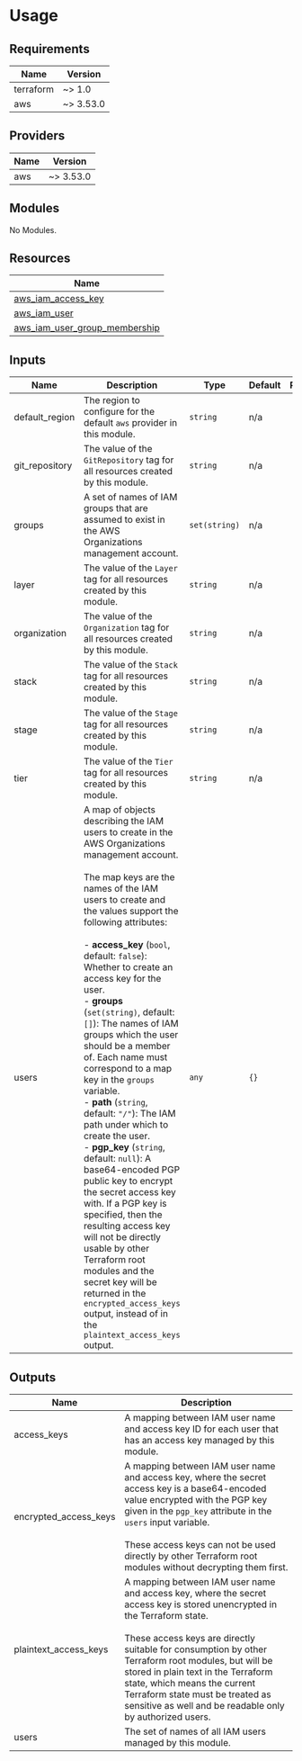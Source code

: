# Usage

<!--- BEGIN_TF_DOCS --->
## Requirements

| Name | Version |
|------|---------|
| terraform | ~> 1.0 |
| aws | ~> 3.53.0 |

## Providers

| Name | Version |
|------|---------|
| aws | ~> 3.53.0 |

## Modules

No Modules.

## Resources

| Name |
|------|
| [aws_iam_access_key](https://registry.terraform.io/providers/hashicorp/aws/latest/docs/resources/iam_access_key) |
| [aws_iam_user](https://registry.terraform.io/providers/hashicorp/aws/latest/docs/resources/iam_user) |
| [aws_iam_user_group_membership](https://registry.terraform.io/providers/hashicorp/aws/latest/docs/resources/iam_user_group_membership) |

## Inputs

| Name | Description | Type | Default | Required |
|------|-------------|------|---------|:--------:|
| default\_region | The region to configure for the default `aws` provider in this module. | `string` | n/a | yes |
| git\_repository | The value of the `GitRepository` tag for all resources created by this module. | `string` | n/a | yes |
| groups | A set of names of IAM groups that are assumed to exist in the AWS Organizations management account. | `set(string)` | n/a | yes |
| layer | The value of the `Layer` tag for all resources created by this module. | `string` | n/a | yes |
| organization | The value of the `Organization` tag for all resources created by this module. | `string` | n/a | yes |
| stack | The value of the `Stack` tag for all resources created by this module. | `string` | n/a | yes |
| stage | The value of the `Stage` tag for all resources created by this module. | `string` | n/a | yes |
| tier | The value of the `Tier` tag for all resources created by this module. | `string` | n/a | yes |
| users | A map of objects describing the IAM users to create in the AWS Organizations management account.<br><br>The map keys are the names of the IAM users to create and the values support the following attributes:<br><br>- **access\_key** (`bool`, default: `false`): Whether to create an access key for the user.<br>- **groups** (`set(string)`, default: `[]`): The names of IAM groups which the user should be a member of. Each name must correspond to a map key in the `groups` variable.<br>- **path** (`string`, default: `"/"`): The IAM path under which to create the user.<br>- **pgp\_key** (`string`, default: `null`): A base64-encoded PGP public key to encrypt the secret access key with. If a PGP key is specified, then the resulting access key will not be directly usable by other Terraform root modules and the secret key will be returned in the `encrypted_access_keys` output, instead of in the `plaintext_access_keys` output. | `any` | `{}` | no |

## Outputs

| Name | Description |
|------|-------------|
| access\_keys | A mapping between IAM user name and access key ID for each user that has an access key managed by this module. |
| encrypted\_access\_keys | A mapping between IAM user name and access key, where the secret access key is a base64-encoded value encrypted with the PGP key given in the `pgp_key` attribute in the `users` input variable.<br><br>These access keys can not be used directly by other Terraform root modules without decrypting them first. |
| plaintext\_access\_keys | A mapping between IAM user name and access key, where the secret access key is stored unencrypted in the Terraform state.<br><br>These access keys are directly suitable for consumption by other Terraform root modules, but will be stored in plain text in the Terraform state, which means the current Terraform state must be treated as sensitive as well and be readable only by authorized users. |
| users | The set of names of all IAM users managed by this module. |

<!--- END_TF_DOCS --->

